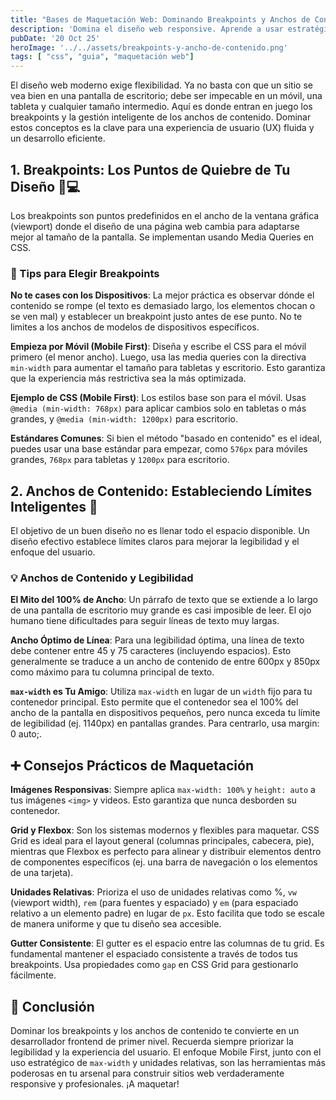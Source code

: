 ```yaml
---
title: "Bases de Maquetación Web: Dominando Breakpoints y Anchos de Contenido 🚀"
description: 'Domina el diseño web responsive. Aprende a usar estratégicamente los breakpoints y los anchos de contenido para una legibilidad óptima. Tips esenciales de Mobile First, Grid y Flexbox para tu maquetado.'
pubDate: '20 Oct 25'
heroImage: '../../assets/breakpoints-y-ancho-de-contenido.png'
tags: [ "css", "guia", "maquetación web"]
---
```


El diseño web moderno exige flexibilidad. Ya no basta con que un sitio se vea bien en una pantalla de escritorio; debe ser impecable en un móvil, una tableta y cualquier tamaño intermedio. Aquí es donde entran en juego los breakpoints y la gestión inteligente de los anchos de contenido. Dominar estos conceptos es la clave para una experiencia de usuario (UX) fluida y un desarrollo eficiente.

## 1. **Breakpoints**: Los Puntos de Quiebre de Tu Diseño 📱💻

Los breakpoints son puntos predefinidos en el ancho de la ventana gráfica (viewport) donde el diseño de una página web cambia para adaptarse mejor al tamaño de la pantalla. Se implementan usando Media Queries en CSS.

### 📌 Tips para Elegir Breakpoints

**No te cases con los Dispositivos**: La mejor práctica es observar dónde el contenido se rompe (el texto es demasiado largo, los elementos chocan o se ven mal) y establecer un breakpoint justo antes de ese punto. No te limites a los anchos de modelos de dispositivos específicos.

**Empieza por Móvil (Mobile First)**: Diseña y escribe el CSS para el móvil primero (el menor ancho). Luego, usa las media queries con la directiva `min-width` para aumentar el tamaño para tabletas y escritorio. Esto garantiza que la experiencia más restrictiva sea la más optimizada.

**Ejemplo de CSS (Mobile First)**: Los estilos base son para el móvil. Usas `@media (min-width: 768px)` para aplicar cambios solo en tabletas o más grandes, y `@media (min-width: 1200px)` para escritorio.

**Estándares Comunes**: Si bien el método "basado en contenido" es el ideal, puedes usar una base estándar para empezar, como `576px` para móviles grandes, `768px` para tabletas y `1200px` para escritorio.

## 2. Anchos de Contenido: Estableciendo Límites Inteligentes 📏

El objetivo de un buen diseño no es llenar todo el espacio disponible. Un diseño efectivo establece límites claros para mejorar la legibilidad y el enfoque del usuario.

### 💡 Anchos de Contenido y Legibilidad

**El Mito del 100% de Ancho**: Un párrafo de texto que se extiende a lo largo de una pantalla de escritorio muy grande es casi imposible de leer. El ojo humano tiene dificultades para seguir líneas de texto muy largas.

**Ancho Óptimo de Línea**: Para una legibilidad óptima, una línea de texto debe contener entre 45 y 75 caracteres (incluyendo espacios). Esto generalmente se traduce a un ancho de contenido de entre 600px y 850px como máximo para tu columna principal de texto.

**`max-width` es Tu Amigo**: Utiliza `max-width` en lugar de un `width` fijo para tu contenedor principal. Esto permite que el contenedor sea el 100% del ancho de la pantalla en dispositivos pequeños, pero nunca exceda tu límite de legibilidad (ej. 1140px) en pantallas grandes. Para centrarlo, usa margin: 0 auto;.

## ➕ Consejos Prácticos de Maquetación

**Imágenes Responsivas**: Siempre aplica `max-width: 100%` y `height: auto` a tus imágenes `<img>` y videos. Esto garantiza que nunca desborden su contenedor.

**Grid y Flexbox**: Son los sistemas modernos y flexibles para maquetar. CSS Grid es ideal para el layout general (columnas principales, cabecera, pie), mientras que Flexbox es perfecto para alinear y distribuir elementos dentro de componentes específicos (ej. una barra de navegación o los elementos de una tarjeta).

**Unidades Relativas**: Prioriza el uso de unidades relativas como %, `vw` (viewport width), `rem` (para fuentes y espaciado) y `em` (para espaciado relativo a un elemento padre) en lugar de `px`. Esto facilita que todo se escale de manera uniforme y que tu diseño sea accesible.

**Gutter Consistente**: El gutter es el espacio entre las columnas de tu grid. Es fundamental mantener el espaciado consistente a través de todos tus breakpoints. Usa propiedades como `gap` en CSS Grid para gestionarlo fácilmente.

## 🚀 Conclusión

Dominar los breakpoints y los anchos de contenido te convierte en un desarrollador frontend de primer nivel. Recuerda siempre priorizar la legibilidad y la experiencia del usuario. El enfoque Mobile First, junto con el uso estratégico de `max-width` y unidades relativas, son las herramientas más poderosas en tu arsenal para construir sitios web verdaderamente responsive y profesionales. ¡A maquetar!
